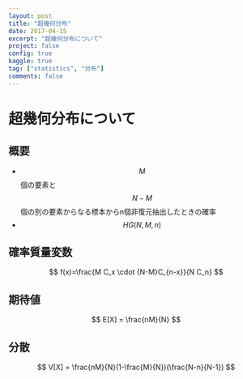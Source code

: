 ```yaml
---
layout: post
title: "超幾何分布"
date: 2017-04-15
excerpt: "超幾何分布について"
project: false
config: true
kaggle: true
tag: ["statistics", "分布"]
comments: false
---
```


# 超幾何分布について

## 概要
 - $$M$$個の要素と$$N-M$$個の別の要素からなる標本からn個非復元抽出したときの確率
 - $$HG(N, M, n)$$

## 確率質量変数

$$
f(x)=\frac{M C_x \cdot {N-M}C_{n-x}}{N C_n}
$$

## 期待値

$$
E[X] = \frac{nM}{N}
$$

## 分散

$$
V[X] = \frac{nM}{N}(1-\frac{M}{N})(\frac{N-n}{N-1})
$$
